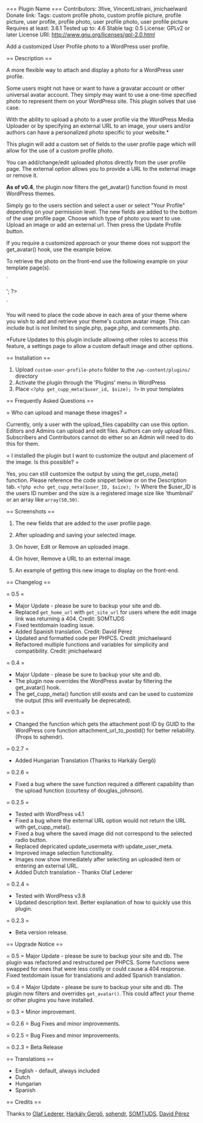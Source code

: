 === Plugin Name ===
Contributors: 3five, VincentListrani, jmichaelward
Donate link: 
Tags: custom profile photo, custom profile picture, profile picture, user profile, profile photo, user profile photo, user profile picture
Requires at least: 3.6.1
Tested up to: 4.6
Stable tag: 0.5
License: GPLv2 or later
License URI: http://www.gnu.org/licenses/gpl-2.0.html

Add a customized User Profile photo to a WordPress user profile.

== Description ==

A more flexible way to attach and display a photo for a WordPress user profile.

Some users might not have or want to have a gravatar account or other universal avatar account. They simply may want to use a one-time specified photo to represent them on your WordPress site. This plugin solves that use case.

With the ability to upload a photo to a user profile via the WordPress Media Uploader or by specifying an external URL to an image, your users and/or authors can have a personalized photo specific to your website.*

This plugin will add a custom set of fields to the user profile page which will allow for the use of a custom profile photo.

You can add/change/edit uploaded photos directly from the user profile page. The external option allows you to provide a URL to the external image or remove it.

**As of v0.4**, the plugin now filters the get_avatar() function found in most WordPress themes. 

Simply go to the users section and select a user or select "Your Profile" depending on your permission level. The new fields are added to the bottom of the user profile page. Choose which type of photo you want to use. Upload an image or add an external url. Then press the Update Profile button.

If you require a customized approach or your theme does not support the get_avatar() hook, use the example below.

To retrieve the photo on the front-end use the following example on your template page(s).

`
<?php
	// Retrieve The Post's Author ID
	$user_id = get_the_author_meta('ID');
	// Set the image size. Accepts all registered images sizes and array(int, int)
	$size = 'thumbnail';

	// Get the image URL using the author ID and image size params
	$imgURL = get_cupp_meta($user_id, $size);

	// Print the image on the page
	echo '<img src="'. $imgURL .'" alt="">';
?>
`

You will need to place the code above in each area of your theme where you wish to add and retrieve your theme's custom avatar image. This can include but is not limited to single.php, page.php, and comments.php.

*Future Updates to this plugin include allowing other roles to access this feature, a settings page to allow a custom default image and other options.

== Installation ==

1. Upload `custom-user-profile-photo` folder to the `/wp-content/plugins/` directory
2. Activate the plugin through the 'Plugins' menu in WordPress
3. Place `<?php get_cupp_meta($user_id, $size); ?>` in your templates

== Frequently Asked Questions ==

= Who can upload and manage these images? =

Currently, only a user with the upload_files capability can use this option. 
Editors and Admins can upload and edit files.
Authors can only upload files.
Subscribers and Contributors cannot do either so an Admin will need to do this for them.

= I installed the plugin but I want to customize the output and placement of the image. Is this possible? = 

Yes, you can still customize the output by using the get_cupp_meta() function. Please reference the code snippet below or on the Description tab. 
`<?php echo get_cupp_meta($user_ID, $size); ?>`
Where the $user_ID is the users ID number and the size is a registered image size like 'thumbnail' or an array like `array(50,50)`.

== Screenshots ==

1. The new fields that are added to the user profile page.

2. After uploading and saving your selected image.

3. On hover, Edit or Remove an uploaded image.

4. On hover, Remove a URL to an external image.

5. An example of getting this new image to display on the front-end.

== Changelog ==

= 0.5 =
* Major Update - please be sure to backup your site and db.
* Replaced `get_home_url` with `get_site_url` for users where the edit image link was returning a 404. Credit: SOMTIJDS
* Fixed textdomain loading issue.
* Added Spanish translation. Credit: David Pérez
* Updated and formatted code per PHPCS. Credit: jmichaelward
* Refactored multiple functions and variables for simplicity and compatibility. Credit: jmichaelward

= 0.4 =
* Major Update - please be sure to backup your site and db. 
* The plugin now overrides the WordPress avatar by filtering the get_avatar() hook.
* The get_cupp_meta() function still exists and can be used to customize the output (this will eventually be deprecated).

= 0.3 =
* Changed the function which gets the attachment post ID by GUID to the WordPress core function attachment_url_to_postid() for better reliability. (Props to sqhendr).

= 0.2.7 =
* Added Hungarian Translation (Thanks to Harkály Gergő)

= 0.2.6 =
* Fixed a bug where the save function required a different capability than the upload function (courtesy of douglas_johnson).

= 0.2.5 =
* Tested with WordPress v4.1
* Fixed a bug where the external URL option would not return the URL with get_cupp_meta().
* Fixed a bug where the saved image did not correspond to the selected radio button.
* Replaced depricated update_usermeta with update_user_meta.
* Improved image selection functionality.
* Images now show immediately after selecting an uploaded item or entering an external URL.
* Added Dutch translation - Thanks Olaf Lederer

= 0.2.4 =
* Tested with WordPress v3.8
* Updated description text. Better explanation of how to quickly use this plugin.

= 0.2.3 =
* Beta version release.

== Upgrade Notice ==

= 0.5 =
Major Update - please be sure to backup your site and db. The plugin was refactored and restructured per PHPCS. Some functions were swapped for ones that were less costly or could cause a 404 response. Fixed textdomain issue for translations and added Spanish translation.

= 0.4 =
Major Update - please be sure to backup your site and db. The plugin now filters and overrides `get_avatar()`. This could affect your theme or other plugins you have installed.

= 0.3 =
Minor improvement.

= 0.2.6 =
Bug Fixes and minor improvements.

= 0.2.5 =
Bug Fixes and minor improvements.

= 0.2.3 =
Beta Release

== Translations ==

* English - default, always included
* Dutch
* Hungarian
* Spanish

== Credits ==

Thanks to [Olaf Lederer](https://profiles.wordpress.org/finalwebsites/), [Harkály Gergő](https://github.com/harkalygergo), [sqhendr](https://profiles.wordpress.org/sqhendr/), [SOMTIJDS](https://profiles.wordpress.org/somtijds/), [David Pérez](https://www.closemarketing.es)